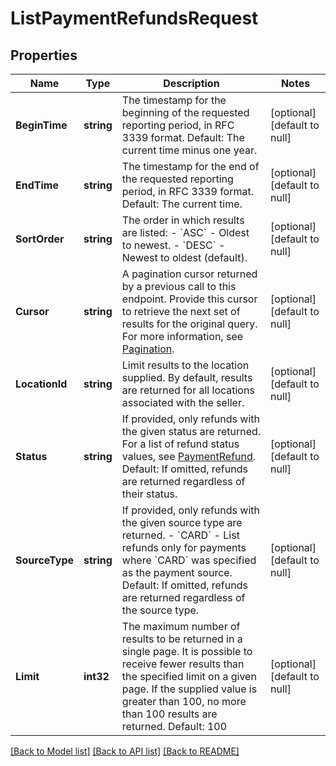 # ListPaymentRefundsRequest

## Properties
Name | Type | Description | Notes
------------ | ------------- | ------------- | -------------
**BeginTime** | **string** | The timestamp for the beginning of the requested reporting period, in RFC 3339 format.  Default: The current time minus one year. | [optional] [default to null]
**EndTime** | **string** | The timestamp for the end of the requested reporting period, in RFC 3339 format.  Default: The current time. | [optional] [default to null]
**SortOrder** | **string** | The order in which results are listed: - &#x60;ASC&#x60; - Oldest to newest. - &#x60;DESC&#x60; - Newest to oldest (default). | [optional] [default to null]
**Cursor** | **string** | A pagination cursor returned by a previous call to this endpoint. Provide this cursor to retrieve the next set of results for the original query.  For more information, see [Pagination](https://developer.squareup.com/docs/basics/api101/pagination). | [optional] [default to null]
**LocationId** | **string** | Limit results to the location supplied. By default, results are returned for all locations associated with the seller. | [optional] [default to null]
**Status** | **string** | If provided, only refunds with the given status are returned. For a list of refund status values, see [PaymentRefund](entity:PaymentRefund).  Default: If omitted, refunds are returned regardless of their status. | [optional] [default to null]
**SourceType** | **string** | If provided, only refunds with the given source type are returned. - &#x60;CARD&#x60; - List refunds only for payments where &#x60;CARD&#x60; was specified as the payment source.  Default: If omitted, refunds are returned regardless of the source type. | [optional] [default to null]
**Limit** | **int32** | The maximum number of results to be returned in a single page.  It is possible to receive fewer results than the specified limit on a given page.  If the supplied value is greater than 100, no more than 100 results are returned.  Default: 100 | [optional] [default to null]

[[Back to Model list]](../README.md#documentation-for-models) [[Back to API list]](../README.md#documentation-for-api-endpoints) [[Back to README]](../README.md)

